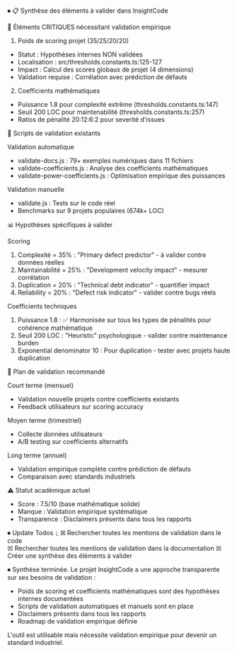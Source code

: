 
⏺ 📋 Synthèse des éléments à valider dans InsightCode

  🎯 Éléments CRITIQUES nécessitant validation empirique

  1. Poids de scoring projet (35/25/20/20)

  - Statut : Hypothèses internes NON validées
  - Localisation : src/thresholds.constants.ts:125-127
  - Impact : Calcul des scores globaux de projet (4 dimensions)
  - Validation requise : Corrélation avec prédiction de défauts

  2. Coefficients mathématiques

  - Puissance 1.8 pour complexité extrême (thresholds.constants.ts:147)
  - Seuil 200 LOC pour maintenabilité (thresholds.constants.ts:257)
  - Ratios de pénalité 20:12:6:2 pour severité d'issues

  🔬 Scripts de validation existants

  Validation automatique

  - validate-docs.js : 79+ exemples numériques dans 11 fichiers
  - validate-coefficients.js : Analyse des coefficients mathématiques
  - validate-power-coefficients.js : Optimisation empirique des puissances

  Validation manuelle

  - validate.js : Tests sur le code réel
  - Benchmarks sur 9 projets populaires (674k+ LOC)

  📊 Hypothèses spécifiques à valider

  Scoring

  1. Complexité = 35% : "Primary defect predictor" - à valider contre données réelles
  2. Maintainabilité = 25% : "Development velocity impact" - mesurer corrélation
  3. Duplication = 20% : "Technical debt indicator" - quantifier impact
  4. Reliability = 20% : "Defect risk indicator" - valider contre bugs réels

  Coefficients techniques

  1. Puissance 1.8 : ✅ Harmonisée sur tous les types de pénalités pour cohérence mathématique
  2. Seuil 200 LOC : "Heuristic" psychologique - valider contre maintenance burden
  3. Exponential denominator 10 : Pour duplication - tester avec projets haute
  duplication

  🔄 Plan de validation recommandé

  Court terme (mensuel)

  - Validation nouvelle projets contre coefficients existants
  - Feedback utilisateurs sur scoring accuracy

  Moyen terme (trimestriel)

  - Collecte données utilisateurs
  - A/B testing sur coefficients alternatifs

  Long terme (annuel)

  - Validation empirique complète contre prédiction de défauts
  - Comparaison avec standards industriels

  ⚠️ Statut académique actuel

  - Score : 7.5/10 (base mathématique solide)
  - Manque : Validation empirique systématique
  - Transparence : Disclaimers présents dans tous les rapports

⏺ Update Todos
  ⎿  ☒ Rechercher toutes les mentions de validation dans le code         
     ☒ Rechercher toutes les mentions de validation dans la documentation
     ☒ Créer une synthèse des éléments à valider

⏺ Synthèse terminée. Le projet InsightCode a une approche transparente sur ses besoins
  de validation :

  - Poids de scoring et coefficients mathématiques sont des hypothèses internes
  documentées
  - Scripts de validation automatiques et manuels sont en place
  - Disclaimers présents dans tous les rapports
  - Roadmap de validation empirique définie

  L'outil est utilisable mais nécessite validation empirique pour devenir un standard
  industriel.